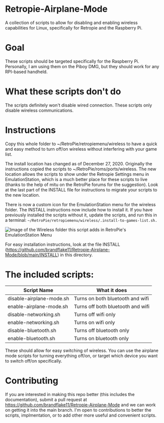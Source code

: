 # Retropie-Airplane-Mode
A collection of scripts to allow for disabling and enabling wireless capabilities for Linux, specifically for Retropie and the Raspberry Pi.

# Goal
These scripts should be targeted specifically for the Raspberry Pi. Personally, I am using them on the Piboy DMG, but they should work for any RPI-based handheld.

# What these scripts don't do
The scripts definitely won't disable wired connection. These scripts only disable wireless communications.

# Instructions
Copy this whole folder to ~/RetroPie/retropiemenu/wireless to have a quick and easy method to turn off/on wireless without interfering with your game list. 

The install location has changed as of December 27, 2020. Originally the instructions copied the scripts to ~/RetroPie/roms/ports/wireless. The new location allows the scripts to show under the Retropie Settings menu in EmulationStation, which is a much better place for these scripts to live (thanks to the help of mitu on the RetroPie forums for the suggestion). Look at the last part of the INSTALL file for instructions to migrate your scripts to the new location.

There is now a custom icon for the EmulationStation menu for the wireless folder. The INSTALL instructions now include how to install it. If you have previously installed the scripts without it, update the scripts, and run this in a terminal:
`~/RetroPie/retropiemenu/wireless/.install-to-games-list.sh.`

![Image of the Wireless folder this script adds in RetroPie's EmulationStation Menu](https://raw.githubusercontent.com/brandflake11/Retropie-Airplane-Mode/main/wireless-icon.png)


For easy installation instructions, look at the file INSTALL (https://github.com/brandflake11/Retropie-Airplane-Mode/blob/main/INSTALL) in this directory.

# The included scripts:

| Script Name             | What it does                      |
| --- | --- |
|disable-airplane-mode.sh | Turns on both bluetooth and wifi  |
|enable-airplane-mode.sh  | Turns off both bluetooth and wifi |
|disable-networking.sh    | Turns off wifi only               |
|enable-networking.sh     | Turns on wifi only                |
|disable-bluetooth.sh     | Turns off bluetooth only          |
|enable-bluetooth.sh      | Turns on bluetooth only           |

These should allow for easy switching of wireless. You can use the airplane mode scripts for turning everything off/on, or target which device you want to switch off/on specifically.

# Contributing

If you are interested in making this repo better (this includes the documentation), submit a pull request at https://github.com/brandflake11/Retropie-Airplane-Mode and we can work on getting it into the main branch. I'm open to contributions to better the scripts, implmentation, or to add other more useful and convenient scripts.
